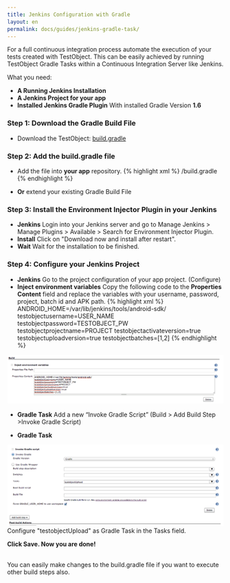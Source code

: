 ```yaml
---
title: Jenkins Configuration with Gradle
layout: en
permalink: docs/guides/jenkins-gradle-task/
---
```


For a full continuous integration process automate the execution of your tests created with TestObject. This can be easily achieved by running TestObject Gradle Tasks within a Continuous Integration Server like Jenkins.

What you need:

+ <strong>A Running Jenkins Installation</strong>
+ <strong>A Jenkins Project for your app</strong>
+ <strong>Installed Jenkins Gradle Plugin</strong> With installed Gradle Version <strong>1.6</strong>


<h3 id="step1">Step 1: Download the Gradle Build File</h3>

+ Download the TestObject: <a href="https://github.com/testobject/calculator/blob/master/build.gradle" target="_blank">build.gradle</a>

<h3 id="step2">Step 2: Add the build.gradle file</h3>

+ Add the file into <strong>your app</strong> repository.
{% highlight xml %}
/build.gradle
{% endhighlight %}

* <strong>Or</strong> extend your existing Gradle Build File


<h3 id="step3">Step 3: Install the Environment Injector Plugin in your Jenkins</h3>

+ <strong>Jenkins</strong>
Login into your Jenkins server and go to Manage Jenkins > Manage Plugins > Available > Search for Environment Injector Plugin.
+ <strong>Install</strong>
Click on "Download now and install after restart".
+ <strong>Wait</strong>
Wait for the installation to be finished.

<h3 id="step3">Step 4: Configure your Jenkins Project</h3>

+ <strong>Jenkins</strong>
Go to the project configuration of your app project. (Configure)
+ <strong>Inject environment variables</strong>
Copy the following code to the <strong>Properties Content</strong> field and replace the variables with your username, password, project, batch id and APK path.
{% highlight xml %}
ANDROID_HOME=/var/lib/jenkins/tools/android-sdk/
testobjectusername=USER_NAME
testobjectpassword=TESTOBJECT_PW
testobjectprojectname=PROJECT
testobjectactivateversion=true
testobjectuploadversion=true
testobjectbatches=[1,2]
{% endhighlight %}
<img class="center shadow" src="/img/guides/jenkins-gradle-env-config.png">

+ <strong>Gradle Task</strong>
Add a new “Invoke Gradle Script” (Build > Add Build Step >Invoke Gradle Script)


+ <strong>Gradle Task</strong>
<img class="center shadow" src="/img/guides/jenkins-gradle-config.png">
Configure "testobjectUpload" as Gradle Task in the Tasks field.

<strong>Click Save. Now you are done!</strong></br></br>

You can easily make changes to the build.gradle file if you want to execute other build steps also.

